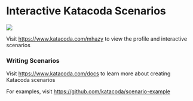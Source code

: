 # Interactive Katacoda Scenarios

[![](http://shields.katacoda.com/katacoda/mhazy/count.svg)](https://www.katacoda.com/mhazy "Get your profile on Katacoda.com")

Visit https://www.katacoda.com/mhazy to view the profile and interactive scenarios

### Writing Scenarios
Visit https://www.katacoda.com/docs to learn more about creating Katacoda scenarios

For examples, visit https://github.com/katacoda/scenario-example
